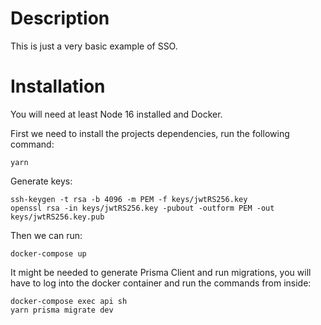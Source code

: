 # Description

This is just a very basic example of SSO.

# Installation

You will need at least Node 16 installed and Docker.

First we need to install the projects dependencies, run the following command:

```
yarn
```

Generate keys:

```
ssh-keygen -t rsa -b 4096 -m PEM -f keys/jwtRS256.key
openssl rsa -in keys/jwtRS256.key -pubout -outform PEM -out keys/jwtRS256.key.pub
```

Then we can run:

```
docker-compose up
```

It might be needed to generate Prisma Client and run migrations, you will have to log into the docker container and run the commands from inside:

```
docker-compose exec api sh
yarn prisma migrate dev
```
